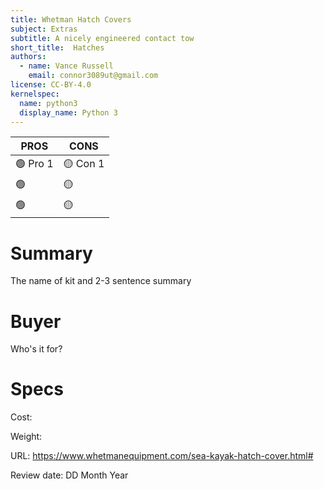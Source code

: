 ```yaml
---
title: Whetman Hatch Covers
subject: Extras
subtitle: A nicely engineered contact tow
short_title:  Hatches
authors:
  - name: Vance Russell
    email: connor3089ut@gmail.com
license: CC-BY-4.0
kernelspec:
  name: python3
  display_name: Python 3
---
```


| **PROS**    | **CONS**  |
|-------------------|-----------|
| 🟢 Pro 1 | 🟡 Con 1 |
| 🟢  | 🟡 |
| 🟢 | 🟡 |

# Summary
The name of kit and 2-3 sentence summary

# Buyer
Who's it for?

# Specs
Cost: 

Weight: 

URL: https://www.whetmanequipment.com/sea-kayak-hatch-cover.html#

Review date: DD Month Year